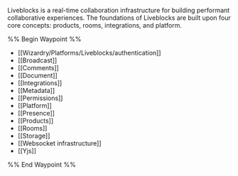 Liveblocks is a real-time collaboration infrastructure for building performant collaborative experiences. The foundations of Liveblocks are built upon four core concepts: products, rooms, integrations, and platform.

%% Begin Waypoint %%
- [[Wizardry/Platforms/Liveblocks/authentication]]
- [[Broadcast]]
- [[Comments]]
- [[Document]]
- [[Integrations]]
- [[Metadata]]
- [[Permissions]]
- [[Platform]]
- [[Presence]]
- [[Products]]
- [[Rooms]]
- [[Storage]]
- [[Websocket infrastructure]]
- [[Yjs]]

%% End Waypoint %%
